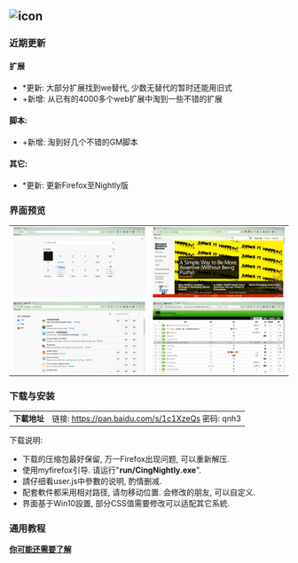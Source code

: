 ## ![icon](../../img/icon.jpg)

### 近期更新

#### 扩展
- *更新: 大部分扩展找到we替代, 少数无替代的暂时还能用旧式
- +新增: 从已有的4000多个web扩展中淘到一些不错的扩展

#### 脚本:
- +新增: 淘到好几个不错的GM脚本

#### 其它:
- *更新: 更新Firefox至Nightly版

### 界面预览

| | |
| :-- | :-- |
| ![](../../img/57.0a1-2017.09.03/preview-1.jpg) | ![](../../img/57.0a1-2017.09.03/preview-2.jpg) |
| ![](../../img/57.0a1-2017.09.03/preview-3.jpg) | ![](../../img/57.0a1-2017.09.03/preview-4.jpg) |

### 下载与安装

| |  |
| :-- | :-- |
| **下載地址** | 链接: https://pan.baidu.com/s/1c1XzeQs 密码: qnh3 |

下载说明:
- 下载的压缩包最好保留, 万一Firefox出现问题, 可以重新解压.
- 使用myfirefox引导. 请运行"**run/CingNightly.exe**".
- 請仔细看user.js中參數的说明, 酌情删减.
- 配套軟件都采用相对路径, 请勿移动位置. 会修改的朋友, 可以自定义.
- 界面基于Win10設置, 部分CSS值需要修改可以适配其它系統.

### 通用教程

[**你可能还需要了解**](../..#你可能还需要了解)